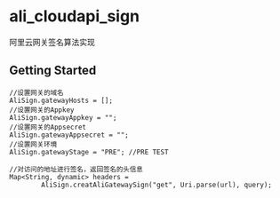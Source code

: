 # ali_cloudapi_sign

阿里云网关签名算法实现

## Getting Started

```
//设置网关的域名
AliSign.gatewayHosts = [];
//设置网关的Appkey
AliSign.gatewayAppkey = "";
//设置网关的Appsecret
AliSign.gatewayAppsecret = "";
//设置网关环境
AliSign.gatewayStage = "PRE"; //PRE TEST

//对访问的地址进行签名，返回签名的头信息
Map<String, dynamic> headers =
        AliSign.creatAliGatewaySign("get", Uri.parse(url), query);

```


